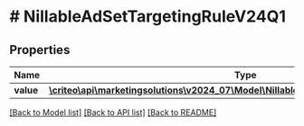 # # NillableAdSetTargetingRuleV24Q1

## Properties

Name | Type | Description | Notes
------------ | ------------- | ------------- | -------------
**value** | [**\criteo\api\marketingsolutions\v2024_07\Model\NillableAdSetTargetingRuleV24Q1Value**](NillableAdSetTargetingRuleV24Q1Value.md) |  | [optional]

[[Back to Model list]](../../README.md#models) [[Back to API list]](../../README.md#endpoints) [[Back to README]](../../README.md)
